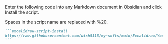 Enter the following code into any Markdown document in Obsidian and click Install the script.

Spaces in the script name are replaced with %20.

````md
```excalidraw-script-install
https://raw.githubusercontent.com/wish5115/my-softs/main/Excalidraw/YourScriptName.md
```
````
